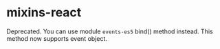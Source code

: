 mixins-react
=========

Deprecated. You can use module `events-es5` bind() method instead. This method now supports event object.
